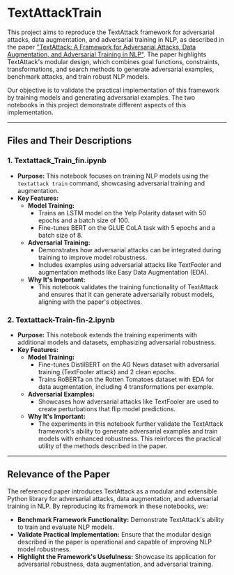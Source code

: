 # TextAttackTrain



This project aims to reproduce the TextAttack framework for adversarial attacks, data augmentation, and adversarial training in NLP, as described in the paper ["TextAttack: A Framework for Adversarial Attacks, Data Augmentation, and Adversarial Training in NLP"](https://arxiv.org/abs/2005.05909). The paper highlights TextAttack's modular design, which combines goal functions, constraints, transformations, and search methods to generate adversarial examples, benchmark attacks, and train robust NLP models.

Our objective is to validate the practical implementation of this framework by training models and generating adversarial examples. The two notebooks in this project demonstrate different aspects of this implementation.

---

## **Files and Their Descriptions**

### 1. **Textattack_Train_fin.ipynb**
   - **Purpose:** This notebook focuses on training NLP models using the `textattack train` command, showcasing adversarial training and augmentation.
   - **Key Features:**
     - **Model Training:**
       - Trains an LSTM model on the Yelp Polarity dataset with 50 epochs and a batch size of 100.
       - Fine-tunes BERT on the GLUE CoLA task with 5 epochs and a batch size of 8.
     - **Adversarial Training:**
       - Demonstrates how adversarial attacks can be integrated during training to improve model robustness.
       - Includes examples using adversarial attacks like TextFooler and augmentation methods like Easy Data Augmentation (EDA).
     - **Why It's Important:**
       - This notebook validates the training functionality of TextAttack and ensures that it can generate adversarially robust models, aligning with the paper's objectives.

### 2. **Textattack-Train-fin-2.ipynb**
   - **Purpose:** This notebook extends the training experiments with additional models and datasets, emphasizing adversarial robustness.
   - **Key Features:**
     - **Model Training:**
       - Fine-tunes DistilBERT on the AG News dataset with adversarial training (TextFooler attack) and 2 clean epochs.
       - Trains RoBERTa on the Rotten Tomatoes dataset with EDA for data augmentation, including 4 transformations per example.
     - **Adversarial Examples:**
       - Showcases how adversarial attacks like TextFooler are used to create perturbations that flip model predictions.
     - **Why It's Important:**
       - The experiments in this notebook further validate the TextAttack framework's ability to generate adversarial examples and train models with enhanced robustness. This reinforces the practical utility of the methods described in the paper.

---

## **Relevance of the Paper**
The referenced paper introduces TextAttack as a modular and extensible Python library for adversarial attacks, data augmentation, and adversarial training in NLP. By reproducing its framework in these notebooks, we:
- **Benchmark Framework Functionality:** Demonstrate TextAttack's ability to train and evaluate NLP models.
- **Validate Practical Implementation:** Ensure that the modular design described in the paper is operational and capable of improving NLP model robustness.
- **Highlight the Framework's Usefulness:** Showcase its application for adversarial robustness, data augmentation, and adversarial training.

